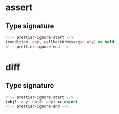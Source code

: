 # assert

## Type signature

```typescript
<!-- prettier-ignore-start -->
(condition: any, callbackOrMessage: any) => void
<!-- prettier-ignore-end -->
```

# diff

## Type signature

```typescript
<!-- prettier-ignore-start -->
(obj1: any, obj2: any) => object
<!-- prettier-ignore-end -->
```
